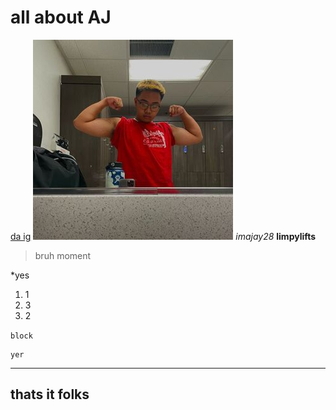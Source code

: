 # all about AJ
[da ig](https://www.instagram.com/imajay28/)
![Image](big.jpg)
*imajay28*
**limpylifts**
>bruh
>moment

*yes
1. 1
2. 3
3. 2

`block`
```
yer
```
---
## thats it folks

